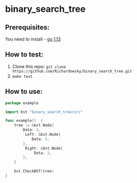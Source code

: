 # binary_search_tree

## Prerequisites:
You need to install - [go 1.13](https://golang.org/dl/)

## How to test:
1. Clone this repo: `git clone https://github.com/Richardowsky/binary_search_tree.git`
2. `make test`

## How to use:
```go
package example

import bst "binary_search_tree/src"

func example()  {
	tree := &bst.Node{
		Data: 3,
		 Left: &bst.Node{
			Data: 5,
		},
		 Right: &bst.Node{
			 Data: 2,
		},
	}
	
	bst.CheckBST(tree)
}

```